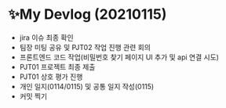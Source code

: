 # ✨My Devlog (20210115)

- jira 이슈 최종 확인
- 팀장 미팅 공유 및 PJT02 작업 진행 관련 회의
- 프론트엔드 코드 작업(비밀번호 찾기 페이지 UI 추가 및 api 연결 시도)
- PJT01 프로젝트 최종 제출
- PJT01 상호 평가 진행
- 개인 일지(0114/0115) 및 공통 일지 작성(0115)
- 커밋 찍기